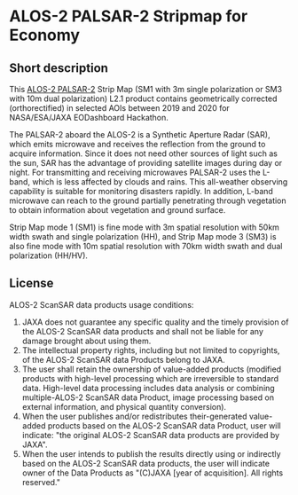 # ALOS-2 PALSAR-2 Stripmap for Economy

## Short description

  This [ALOS-2 PALSAR-2](https://alos-pasco.com/en/alos-2/spec/) Strip Map (SM1 with 3m single polarization or SM3 with 10m dual polarization) L2.1 product contains
  geometrically corrected (orthorectified)  in selected AOIs between 2019 and 2020 for NASA/ESA/JAXA EODashboard Hackathon.     
  
  The PALSAR-2 aboard the ALOS-2 is a Synthetic Aperture Radar (SAR), which emits microwave and receives the reflection 
  from the ground to acquire information. Since it does not need other sources of light such as the sun, SAR has the 
  advantage of providing satellite images during day or night. For transmitting and receiving microwaves PALSAR-2 uses 
  the L-band, which is less affected by clouds and rains. This all-weather observing capability is suitable for 
  monitoring disasters rapidly. In addition, L-band microwave can reach to the ground partially penetrating through 
  vegetation to obtain information about vegetation and ground surface.    
  
  Strip Map mode 1 (SM1) is fine mode with 3m spatial resolution with 50km width swath and single polarization (HH), and Strip Map mode 3 (SM3) is also fine mode with 10m spatial resolution with 70km width swath and dual polarization (HH/HV).  

## License
ALOS-2 ScanSAR data products usage conditions:
 1. JAXA does not guarantee any specific quality and the timely provision of the ALOS-2 ScanSAR data products and shall 
not be liable for any damage brought about using them.
 2. The intellectual property rights, including but not limited to copyrights, of the ALOS-2 ScanSAR data Products 
belong to JAXA.
 3. The user shall retain the ownership of value-added products (modified products with high-level processing which are irreversible to standard data. High-level data processing includes data analysis or combining multiple-ALOS-2 ScanSAR data Product, image processing based on external information, and physical quantity conversion).
 4. When the user publishes and/or redistributes their-generated value-added products based on the ALOS-2 ScanSAR data Product, user will indicate: "the original ALOS-2 ScanSAR data products are provided by JAXA".
 5. When the user intends to publish the results directly using or indirectly based on the ALOS-2 ScanSAR data products, the user will indicate owner of the Data Products as "(C)JAXA [year of acquisition]. All rights reserved."




